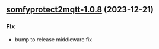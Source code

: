 

## [somfyprotect2mqtt-1.0.8](https://github.com/truecharts/charts/compare/somfyprotect2mqtt-1.0.7...somfyprotect2mqtt-1.0.8) (2023-12-21)

### Fix

- bump to release middleware fix
  
  